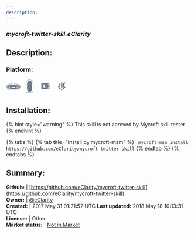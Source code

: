 ```yaml
---
description: 
---
```


### _mycroft-twitter-skill.eClarity_  
## Description:  
  
### Platform:  
 ![Mark I](../.gitbook/assets/mark-1-icon.png)  ![Mark II](../.gitbook/assets/mark-2-icon.png)  ![Picroft](../.gitbook/assets/picroft-icon.png)  ![plasmoid](../.gitbook/assets/kde.png)   
  
## Installation:  
{% hint style="warning" %}
This skill is not aproved by Mycroft skill tester.
{% endhint %}
    
{% tabs %}
{% tab title="Install by mycroft-msm" %}
``` mycroft-msm install https://github.com/eClarity/mycroft-twitter-skill```
{% endtab %}
  {% endtabs %}
    
## Summary:  
**Github:** | [https://github.com/eClarity/mycroft-twitter-skill](https://github.com/eClarity/mycroft-twitter-skill)  
**Owner:** | [@eClarity](https://github.com/eClarity)  
**Created:** | 2017 May 31 01:21:52 UTC  **Last updated:** 2018 May 18 10:13:31 UTC  
**License:** | Other  
**Market status:** | [Not in Market](https://market.mycroft.ai/skill/)  

